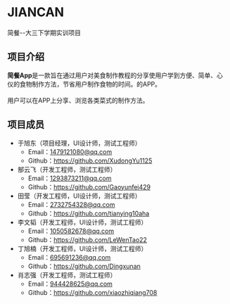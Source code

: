 # JIANCAN
简餐--大三下学期实训项目
## 项目介绍
**简餐App**是一款旨在通过用户对美食制作教程的分享使用户学到方便、简单、心仪的食物制作方法，节省用户制作食物的时间。的APP。
<br>
<br>
用户可以在APP上分享、浏览各类菜式的制作方法。
<br>
## 项目成员
* 于旭东（项目经理，UI设计师，测试工程师）
  * Email：1479121080@qq.com
  * Github：https://github.com/XudongYu1125
* 郜云飞（开发工程师，测试工程师）
  * Email：1293873211@qq.com
  * Github：https://github.com/Gaoyunfei429
* 田莹（开发工程师，UI设计师，测试工程师）
  * Email：2732754328@qq.com
  * Github：https://github.com/tianying10aha
* 李文韬（开发工程师，UI设计师，测试工程师）
  * Email：1050582678@qq.com
  * Github：https://github.com/LeWenTao22
* 丁旭楠（开发工程师，UI设计师，测试工程师）
  * Email：695691236@qq.com
  * Github：https://github.com/Dingxunan
* 肖志强（开发工程师，测试工程师）
  * Email：944428625@qq.com
  * Github：https://github.com/xiaozhiqiang708
